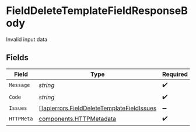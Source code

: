# FieldDeleteTemplateFieldResponseBody

Invalid input data


## Fields

| Field                                                                                                  | Type                                                                                                   | Required                                                                                               | Description                                                                                            |
| ------------------------------------------------------------------------------------------------------ | ------------------------------------------------------------------------------------------------------ | ------------------------------------------------------------------------------------------------------ | ------------------------------------------------------------------------------------------------------ |
| `Message`                                                                                              | *string*                                                                                               | :heavy_check_mark:                                                                                     | N/A                                                                                                    |
| `Code`                                                                                                 | *string*                                                                                               | :heavy_check_mark:                                                                                     | N/A                                                                                                    |
| `Issues`                                                                                               | [][apierrors.FieldDeleteTemplateFieldIssues](../../models/apierrors/fielddeletetemplatefieldissues.md) | :heavy_minus_sign:                                                                                     | N/A                                                                                                    |
| `HTTPMeta`                                                                                             | [components.HTTPMetadata](../../models/components/httpmetadata.md)                                     | :heavy_check_mark:                                                                                     | N/A                                                                                                    |